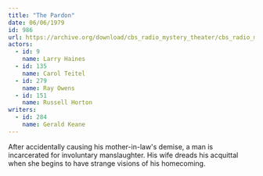 ```yaml
---
title: "The Pardon"
date: 06/06/1979
id: 986
url: https://archive.org/download/cbs_radio_mystery_theater/cbs_radio_mystery_theater-0951-1000.zip/cbs_radio_mystery_theater-0951-1000%2Fcbsrmt_0986_the_pardon.mp3
actors:  
  - id: 9
    name: Larry Haines  
  - id: 135
    name: Carol Teitel  
  - id: 279
    name: Ray Owens  
  - id: 151
    name: Russell Horton
writers:  
  - id: 284
    name: Gerald Keane
---
```

After accidentally causing his mother-in-law's demise, a man is incarcerated for involuntary manslaughter. His wife dreads his acquittal when she begins to have strange visions of his homecoming.